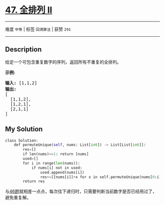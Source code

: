# [47. 全排列 II](https://leetcode-cn.com/problems/permutations-ii/)

---

难度 `中等` | 标签 `回溯算法`  | 获赞 `291`

---

## Description

<p>给定一个可包含重复数字的序列，返回所有不重复的全排列。</p>
<p><strong>示例:</strong></p>
<pre><strong>输入:</strong> [1,1,2]
<strong>输出:</strong>
[
  [1,1,2],
  [1,2,1],
  [2,1,1]
]</pre>


## My Solution

```python
class Solution:
    def permuteUnique(self, nums: List[int]) -> List[List[int]]:
        res=[]
        if len(nums)<=1: return [nums]
        used=[]
        for i in range(len(nums)):
            if nums[i] not in used:
                used.append(nums[i])
                res+=[[nums[i]]+x for x in self.permuteUnique(nums[0:i]+nums[i+1:])]
        return res
```

与[46题](46.md)就相差一点点，每次往下递归时，只需要判断当前数字是否已经用过了，避免重复解。